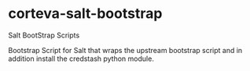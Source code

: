 # corteva-salt-bootstrap
Salt BootStrap Scripts

Bootstrap Script for Salt that wraps the upstream bootstrap script and in addition install the credstash python module.
